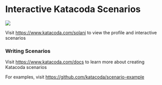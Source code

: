 # Interactive Katacoda Scenarios

[![](http://shields.katacoda.com/katacoda/solani/count.svg)](https://www.katacoda.com/solani "Get your profile on Katacoda.com")

Visit https://www.katacoda.com/solani to view the profile and interactive scenarios

### Writing Scenarios
Visit https://www.katacoda.com/docs to learn more about creating Katacoda scenarios

For examples, visit https://github.com/katacoda/scenario-example
